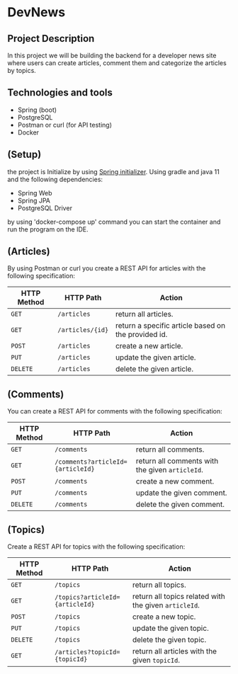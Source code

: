 # DevNews

## Project Description

In this project we will be building the backend for a developer news site where users can create articles, comment them and categorize the articles by topics. 

## Technologies and tools

* Spring (boot)
* PostgreSQL
* Postman or curl (for API testing)
* Docker

## (Setup) 

the project is Initialize by using [Spring initializer](https://start.spring.io/). Using gradle and java 11 and the following dependencies:
                                  
* Spring Web
* Spring JPA
* PostgreSQL Driver

by using 'docker-compose up' command you can start the container and run the program on the IDE.

## (Articles)

By using Postman or curl you create a REST API for articles with the following specification:

| HTTP Method | HTTP Path | Action |
| ------------|-----------|--------|
| `GET` |`/articles` | return all articles. |
| `GET` | `/articles/{id}` | return a specific article based on the provided id.|
| `POST`| `/articles` | create a new article.|
| `PUT` | `/articles` | update the given article.|
| `DELETE` | `/articles` | delete the given article.|

## (Comments)

You can create a REST API for comments with the following specification:

| HTTP Method | HTTP Path | Action |
| ------------|-----------|--------|
| `GET` |`/comments` | return all comments. |
| `GET` | `/comments?articleId={articleId}` | return all comments with the given `articleId`.|
| `POST`| `/comments` | create a new comment.|
| `PUT` | `/comments` | update the given comment.|
| `DELETE` | `/comments` | delete the given comment.|

## (Topics)

Create a REST API for topics with the following specification:

| HTTP Method | HTTP Path | Action |
| ------------|-----------|--------|
| `GET` |`/topics` | return all topics. |
| `GET` | `/topics?articleId={articleId}` | return all topics related with the given `articleId`.|
| `POST`| `/topics` | create a new topic.|
| `PUT` | `/topics` | update the given topic.|
| `DELETE` | `/topics` | delete the given topic.|
| `GET` |`/articles?topicId={topicId}` | return all articles with the given `topicId`. |

